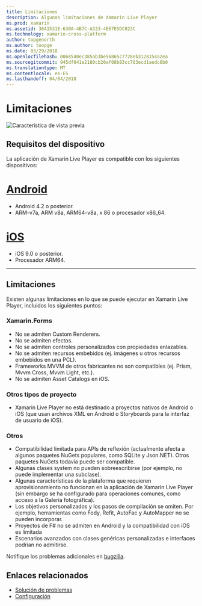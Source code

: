 ```yaml
---
title: Limitaciones
description: Algunas limitaciones de Xamarin Live Player
ms.prod: xamarin
ms.assetid: 36A1531E-630A-4B7C-A333-4E67E5DC023C
ms.technology: xamarin-cross-platform
author: topgenorth
ms.author: toopge
ms.date: 03/29/2018
ms.openlocfilehash: 0068540ec385ab3be56865c7728eb3128154a2ea
ms.sourcegitcommit: 945df041e2180cb20af08b83cc703ecd1aedc6b0
ms.translationtype: MT
ms.contentlocale: es-ES
ms.lasthandoff: 04/04/2018
---
```

# <a name="limitations"></a>Limitaciones

![Característica de vista previa](~/media/shared/preview.png)

## <a name="device-requirements"></a>Requisitos del dispositivo
La aplicación de Xamarin Live Player es compatible con los siguientes dispositivos:

# <a name="androidtabandroid"></a>[Android](#tab/android)

- Android 4.2 o posterior.
- ARM-v7a, ARM v8a, ARM64-v8a, x 86 o procesador x86_64.

# <a name="iostabios"></a>[iOS](#tab/ios)

- iOS 9.0 o posterior.
- Procesador ARM64.

-----

## <a name="limitations"></a>Limitaciones

Existen algunas limitaciones en lo que se puede ejecutar en Xamarin Live Player, incluidos los siguientes puntos:

### <a name="xamarinforms"></a>Xamarin.Forms
- No se admiten Custom Renderers.
- No se admiten efectos.
- No se admiten controles personalizados con propiedades enlazables.
- No se admiten recursos embebidos (ej. imágenes u otros recursos embebidos en una PCL).
- Frameworks MVVM de otros fabricantes no son compatibles (ej. Prism, Mvvm Cross, Mvvm Light, etc.).
- No se admiten Asset Catalogs en iOS.

### <a name="other-project-types"></a>Otros tipos de proyecto
- Xamarin Live Player no está destinado a proyectos nativos de Android o iOS (que usan archivos XML en Android o Storyboards para la interfaz de usuario de iOS).

### <a name="misc"></a>Otros
- Compatibilidad limitada para APIs de reflexión (actualmente afecta a algunos paquetes NuGets populares, como SQLite y Json.NET). Otros paquetes NuGets todavía puede ser compatible.
- Algunas clases system no pueden sobreescribirse (por ejemplo, no puede implementar una subclase).
- Algunas características de la plataforma que requieren aprovisionamiento no funcionan en la aplicación de Xamarin Live Player (sin embargo se ha configurado para operaciones comunes, como acceso a la Galería fotográfica).
- Los objetivos personalizados y los pasos de compilación se omiten. Por ejemplo, herramientas como Fody, Refit, AutoFac y AutoMapper no se pueden incorporar.
- Proyectos de F# no se admiten en Android y la compatibilidad con iOS es limitada
- Escenarios avanzados con clases genéricas personalizadas e interfaces podrían no admitirse.

Notifique los problemas adicionales en [bugzilla](https://aka.ms/live-player-report-issue).


## <a name="related-links"></a>Enlaces relacionados

- [Solución de problemas](~/tools/live-player/troubleshooting.md)
- [Configuración](~/tools/live-player/install.md)
